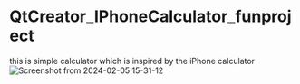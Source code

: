 # QtCreator_IPhoneCalculator_funproject
this is simple calculator which is inspired by the iPhone calculator
![Screenshot from 2024-02-05 15-31-12](https://github.com/ZholamanKuangaliyev/QtCreator_IPhoneCalculator_funproject/assets/112862577/f839ebc0-2547-4891-8a8d-e6c0146a1cdc)
